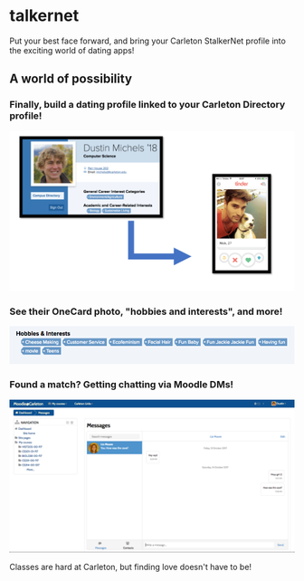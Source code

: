 # talkernet
Put your best face forward, and bring your Carleton StalkerNet profile into the exciting world of dating apps!

## A world of possibility

### Finally, build a dating profile linked to your Carleton Directory profile!

![demo](images/demo.png)

### See their OneCard photo, "hobbies and interests", and more!

![hobbies](images/hobbies.png)

### Found a match? Getting chatting via Moodle DMs!

![moodle](images/moodle.png)

Classes are hard at Carleton, but finding love doesn't have to be!
